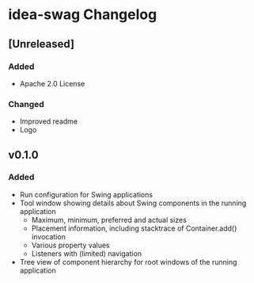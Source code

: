 <!-- Keep a Changelog guide -> https://keepachangelog.com -->

# idea-swag Changelog

## [Unreleased]

### Added

- Apache 2.0 License

### Changed

- Improved readme
- Logo

## v0.1.0

### Added

- Run configuration for Swing applications
- Tool window showing details about Swing components in the running application
    - Maximum, minimum, preferred and actual sizes
    - Placement information, including stacktrace of Container.add() invocation
    - Various property values
    - Listeners with (limited) navigation
- Tree view of component hierarchy for root windows of the running application
